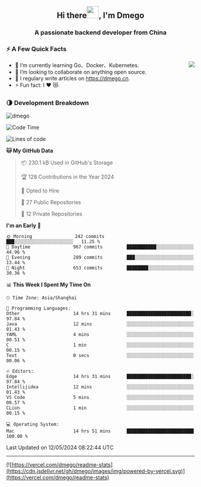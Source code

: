 <h2 align="center">Hi there<img src="https://cdn.jsdelivr.net/gh/dmego/images/img/Hi.gif" height="32" />, I'm Dmego </h2>
<h3 align="center">A passionate backend developer from China</h3>

### ⚡️ A Few Quick Facts

<img align="right" src="https://readme-stats-dmego.vercel.app/api?username=dmego&show_icons=true&icon_color=1573B3&hide_title=true&text_color=718096&bg_color=00000000&hide_border=true"/>

<ul>
    <li> 🌱 I’m currently learning Go、Docker、Kubernetes.</li>
    <li> 👯 I’m looking to collaborate on anything open source.</li>
    <li> 📝 I regulary write articles on <a href="https://dmego.cn">https://dmego.cn</a>.</li>
    <li> ⚡ Fun fact: I ❤️ 😻.</li>
</ul>

### 🌗 Development Breakdown

<img src="https://komarev.com/ghpvc/?username=dmego" alt="dmego" />

<!--START_SECTION:waka-->
![Code Time](http://img.shields.io/badge/Code%20Time-2%2C729%20hrs%203%20mins-blue)

![Lines of code](https://img.shields.io/badge/From%20Hello%20World%20I%27ve%20Written-688.2%20thousand%20lines%20of%20code-blue)

**🐱 My GitHub Data** 

> 📦 230.1 kB Used in GitHub's Storage 
 > 
> 🏆 128 Contributions in the Year 2024
 > 
> 💼 Opted to Hire
 > 
> 📜 27 Public Repositories 
 > 
> 🔑 12 Private Repositories 
 > 
**I'm an Early 🐤** 

```text
🌞 Morning                242 commits         ███░░░░░░░░░░░░░░░░░░░░░░   11.25 % 
🌆 Daytime                967 commits         ███████████░░░░░░░░░░░░░░   44.96 % 
🌃 Evening                289 commits         ███░░░░░░░░░░░░░░░░░░░░░░   13.44 % 
🌙 Night                  653 commits         ████████░░░░░░░░░░░░░░░░░   30.36 % 
```


📊 **This Week I Spent My Time On** 

```text
🕑︎ Time Zone: Asia/Shanghai

💬 Programming Languages: 
Other                    14 hrs 31 mins      ████████████████████████░   97.84 % 
Java                     12 mins             ░░░░░░░░░░░░░░░░░░░░░░░░░   01.43 % 
YAML                     4 mins              ░░░░░░░░░░░░░░░░░░░░░░░░░   00.51 % 
C                        1 min               ░░░░░░░░░░░░░░░░░░░░░░░░░   00.15 % 
Text                     0 secs              ░░░░░░░░░░░░░░░░░░░░░░░░░   00.06 % 

🔥 Editors: 
Edge                     14 hrs 31 mins      ████████████████████████░   97.84 % 
Intellijidea             12 mins             ░░░░░░░░░░░░░░░░░░░░░░░░░   01.43 % 
VS Code                  5 mins              ░░░░░░░░░░░░░░░░░░░░░░░░░   00.57 % 
CLion                    1 min               ░░░░░░░░░░░░░░░░░░░░░░░░░   00.15 % 

💻 Operating System: 
Mac                      14 hrs 51 mins      █████████████████████████   100.00 % 
```


 Last Updated on 12/05/2024 08:22:44 UTC
<!--END_SECTION:waka-->

---

[![https://vercel.com/dmego/readme-stats](https://cdn.jsdelivr.net/gh/dmego/images/img/powered-by-vercel.svg)](https://vercel.com/dmego/readme-stats)

